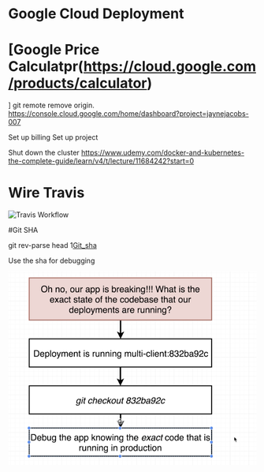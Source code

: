 # Google Cloud Deployment


# [Google Price Calculatpr(https://cloud.google.com/products/calculator)

]
git remote remove origin. 
https://console.cloud.google.com/home/dashboard?project=jaynejacobs-007

Set up billing 
Set up project

Shut down the cluster
 https://www.udemy.com/docker-and-kubernetes-the-complete-guide/learn/v4/t/lecture/11684242?start=0

# Wire Travis



![Travis Workflow](../../TravisWF.png)


#Git SHA

 git rev-parse head
 1[Git_sha](useGit_sha.png)

 Use the sha for debugging

 ![Debug](Debug.png)